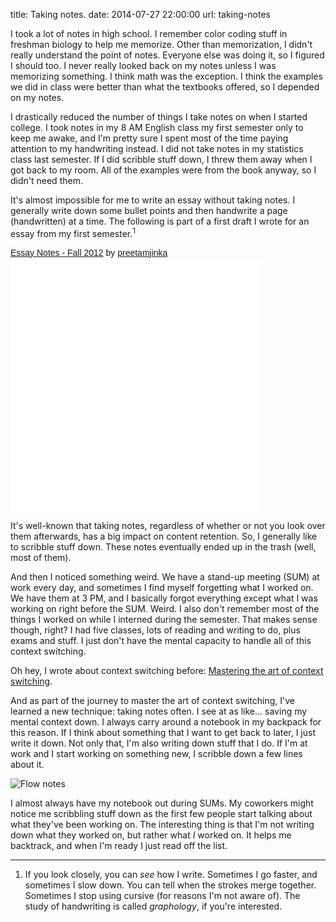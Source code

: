 title: Taking notes.
date: 2014-07-27 22:00:00
url: taking-notes

I took a lot of notes in high school. I remember color coding stuff in freshman biology
to help me memorize. Other than memorization, I didn't really understand the point of notes.
Everyone else was doing it, so I figured I should too. I never really looked back on my notes
unless I was memorizing something. I think math was the exception. I think the examples
we did in class were better than what the textbooks offered, so I depended on my notes.

I drastically reduced the number of things I take notes on when I started college. I took
notes in my 8 AM English class my first semester only to keep me awake, and I'm pretty sure I
spent most of the time paying attention to my handwriting instead. I did not take notes in
my statistics class last semester. If I did scribble stuff down, I threw them away when
I got back to my room. All of the examples were from the book anyway, so I didn't need them.

It's almost impossible for me to write an essay without taking notes. I generally write down
some bullet points and then handwrite a page (handwritten) at a time. The following is part of a
first draft I wrote for an essay from my first semester.<sup>1</sup>

<p  style=" margin: 12px auto 6px auto; font-family: Helvetica,Arial,Sans-serif; font-style: normal; font-variant: normal; font-weight: normal; font-size: 14px; line-height: normal; font-size-adjust: none; font-stretch: normal; -x-system-font: none; display: block;">   <a title="View Essay Notes - Fall 2012 on Scribd" href="http://www.scribd.com/doc/235242144/Essay-Notes-Fall-2012"  style="text-decoration: underline;" >Essay Notes - Fall 2012</a> by <a title="View preetamjinka's profile on Scribd" href="http://www.scribd.com/preetamjinka"  style="text-decoration: underline;" >preetamjinka</a></p><iframe class="scribd_iframe_embed" src="//www.scribd.com/embeds/235242144/content?start_page=1&view_mode=scroll&access_key=key-0xyg0S2wxdUe0Oe0YaZM&show_recommendations=false" data-auto-height="false" data-aspect-ratio="0.8859390363815143" scrolling="no" id="doc_16632" width="400" height="400" frameborder="0"></iframe>

It's well-known that taking notes, regardless of whether or not you look over them afterwards, has
a big impact on content retention. So, I generally like to scribble stuff down. These notes eventually
ended up in the trash (well, most of them).

And then I noticed something weird. We have a stand-up meeting (SUM) at work every day, and sometimes
I find myself forgetting what I worked on. We have them at 3 PM, and I basically forgot everything except
what I was working on right before the SUM. Weird. I also don't remember most of the things I worked
on while I interned during the semester. That makes sense though, right? I had five classes, lots of reading
and writing to do, plus exams and stuff. I just don't have the mental capacity to handle all of this context
switching.

Oh hey, I wrote about context switching before: [Mastering the art of context switching](http://misfra.me/mastering-the-art-of-context-switching).

And as part of the journey to master the art of context switching, I've learned a new technique: taking
notes often. I see at as like... saving my mental context down. I always carry around a notebook in my backpack
for this reason. If I think about something that I want to get back to later, I just write it down. Not
only that, I'm also writing down stuff that I do. If I'm at work and I start working on something new,
I scribble down a few lines about it.

![Flow notes](http://static.misfra.me/images/posts/notes/notes.jpg)

I almost always have my notebook out during SUMs. My coworkers might notice me scribbling stuff down
as the first few people start talking about what they've been working on. The interesting thing is that
I'm not writing down what they worked on, but rather what *I* worked on. It helps me backtrack, and when
I'm ready I just read off the list.

---

1. If you look closely, you can *see* how I write. Sometimes I go faster, and sometimes I slow down.
You can tell when the strokes merge together. Sometimes I stop using cursive (for reasons I'm not aware of).
The study of handwriting is called *graphology*, if you're interested.
